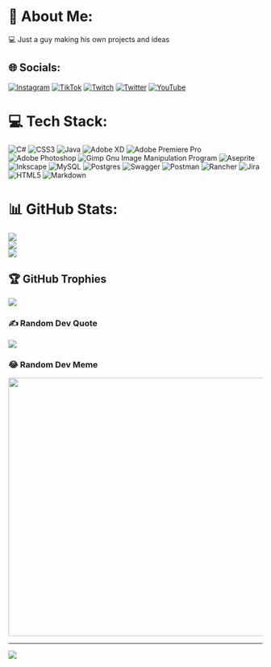 # 💫 About Me:
💻 Just a guy making his own projects and ideas


## 🌐 Socials:
[![Instagram](https://img.shields.io/badge/Instagram-%23E4405F.svg?logo=Instagram&logoColor=white)](https://instagram.com/n0el1405) [![TikTok](https://img.shields.io/badge/TikTok-%23000000.svg?logo=TikTok&logoColor=white)](https://tiktok.com/@n0el_1405) [![Twitch](https://img.shields.io/badge/Twitch-%239146FF.svg?logo=Twitch&logoColor=white)](https://twitch.tv/n0el_1405) [![Twitter](https://img.shields.io/badge/Twitter-%231DA1F2.svg?logo=Twitter&logoColor=white)](https://twitter.com/n0eL1405) [![YouTube](https://img.shields.io/badge/YouTube-%23FF0000.svg?logo=YouTube&logoColor=white)](https://youtube.com/c/UCHjs_X7BAPqcQSsXcVX6GRw) 

# 💻 Tech Stack:
![C#](https://img.shields.io/badge/c%23-%23239120.svg?style=flat-square&logo=c-sharp&logoColor=white) ![CSS3](https://img.shields.io/badge/css3-%231572B6.svg?style=flat-square&logo=css3&logoColor=white) ![Java](https://img.shields.io/badge/java-%23ED8B00.svg?style=flat-square&logo=java&logoColor=white) ![Adobe XD](https://img.shields.io/badge/Adobe%20XD-470137?style=flat-square&logo=Adobe%20XD&logoColor=#FF61F6) ![Adobe Premiere Pro](https://img.shields.io/badge/Adobe%20Premiere%20Pro-9999FF.svg?style=flat-square&logo=Adobe%20Premiere%20Pro&logoColor=white) ![Adobe Photoshop](https://img.shields.io/badge/adobephotoshop-%2331A8FF.svg?style=flat-square&logo=adobephotoshop&logoColor=white) ![Gimp Gnu Image Manipulation Program](https://img.shields.io/badge/Gimp-657D8B?style=flat-square&logo=gimp&logoColor=FFFFFF) ![Aseprite](https://img.shields.io/badge/Aseprite-FFFFFF?style=flat-square&logo=Aseprite&logoColor=#7D929E) ![Inkscape](https://img.shields.io/badge/Inkscape-e0e0e0?style=flat-square&logo=inkscape&logoColor=080A13) ![MySQL](https://img.shields.io/badge/mysql-%2300f.svg?style=flat-square&logo=mysql&logoColor=white) ![Postgres](https://img.shields.io/badge/postgres-%23316192.svg?style=flat-square&logo=postgresql&logoColor=white) ![Swagger](https://img.shields.io/badge/-Swagger-%23Clojure?style=flat-square&logo=swagger&logoColor=white) ![Postman](https://img.shields.io/badge/Postman-FF6C37?style=flat-square&logo=postman&logoColor=white) ![Rancher](https://img.shields.io/badge/rancher-%230075A8.svg?style=flat-square&logo=rancher&logoColor=white) ![Jira](https://img.shields.io/badge/jira-%230A0FFF.svg?style=flat-square&logo=jira&logoColor=white) ![HTML5](https://img.shields.io/badge/html5-%23E34F26.svg?style=flat-square&logo=html5&logoColor=white) ![Markdown](https://img.shields.io/badge/markdown-%23000000.svg?style=flat-square&logo=markdown&logoColor=white)
# 📊 GitHub Stats:
![](https://github-readme-stats.vercel.app/api?username=n0eL1405&theme=tokyonight&hide_border=false&include_all_commits=false&count_private=false)<br/>
![](https://github-readme-streak-stats.herokuapp.com/?user=n0eL1405&theme=tokyonight&hide_border=false)<br/>
![](https://github-readme-stats.vercel.app/api/top-langs/?username=n0eL1405&theme=tokyonight&hide_border=false&include_all_commits=false&count_private=false&layout=compact)

## 🏆 GitHub Trophies
![](https://github-profile-trophy.vercel.app/?username=n0eL1405&theme=tokyonight&no-frame=false&no-bg=false&margin-w=4)

### ✍️ Random Dev Quote
![](https://quotes-github-readme.vercel.app/api?type=horizontal&theme=tokyonight)

### 😂 Random Dev Meme
<img src="https://random-memer.herokuapp.com/" width="512px"/>

---
[![](https://visitcount.itsvg.in/api?id=n0eL1405&icon=5&color=6)](https://visitcount.itsvg.in)
